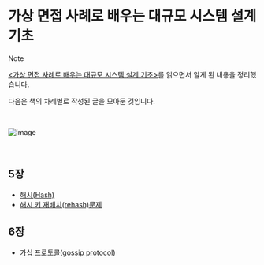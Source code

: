 # 가상 면접 사례로 배우는 대규모 시스템 설계 기초

> [!Note]
> [<가상 면접 사례로 배우는 대규모 시스템 설계 기초>](https://product.kyobobook.co.kr/detail/S000001033116)를 읽으면서 알게 된 내용을 정리했습니다.
>
> 다음은 책의 차례별로 작성된 글을 모아둔 것입니다.

<br>

![image](https://github.com/user-attachments/assets/521e1bfb-92a3-4252-aba1-a121c54bfaa6)

<br>

## 5장

- [해시(Hash)](https://github.com/river20s/TIL/blob/main/Algorithms/%ED%95%B4%EC%8B%B1(Hashing)%EC%9D%B4%EB%9E%80.md)
- [해시 키 재배치(rehash)문제](https://github.com/river20s/TIL/blob/main/Algorithms/%EC%95%88%EC%A0%95-%ED%95%B4%EC%8B%9C%EB%A1%9C-%ED%95%B4%EA%B2%B0%ED%95%A0-%EC%88%98-%EC%9E%88%EB%8A%94-%EB%AC%B8%EC%A0%9C.md)

## 6장
- [가십 프로토콜(gossip protocol)](https://github.com/river20s/TIL/blob/main/Design/%EA%B0%80%EC%8B%AD%20%ED%94%84%EB%A1%9C%ED%86%A0%EC%BD%9C.md)
